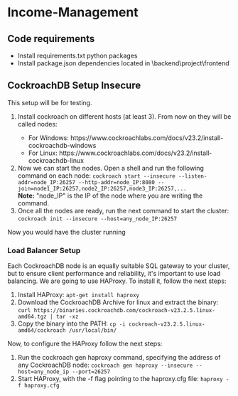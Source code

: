 <h1>Income-Management</h1>

<h2>Code requirements</h2>
<ul>
 <li>Install requirements.txt python packages</li>
 <li>Install package.json dependencies located in \backend\project\frontend</li>
</ul>
<h2>CockroachDB Setup Insecure</h2>
This setup will be for testing.
<ol>
 <li>Install cockroach on different hosts (at least 3). From now on they will be called nodes:</li>
  <ul>
    <li>For Windows: https://www.cockroachlabs.com/docs/v23.2/install-cockroachdb-windows</li>
    <li>For Linux: https://www.cockroachlabs.com/docs/v23.2/install-cockroachdb-linux</li>
  </ul>
 <li>Now we can start the nodes. Open a shell and run the following command on each node: <code>cockroach start --insecure --listen-addr=node_IP:26257 --http-addr=node_IP:8080 --join=node1_IP:26257,node2_IP:26257,node3_IP:26257,...</code></li>
  <b>Note:</b>  "node_IP" is the IP of the node where you are writing the command.
 <li>Once all the nodes are ready, run the next command to start the cluster: <code>cockroach init --insecure --host=any_node_IP:26257</code></li>
</ol>
Now you would have the cluster running
<h3>Load Balancer Setup</h3>
Each CockroachDB node is an equally suitable SQL gateway to your cluster, but to ensure client performance and reliability, it's important to use load balancing. We are going to use HAProxy. To install it, follow the next steps:
<ol>
  <li>Install HAProxy: <code>apt-get install haproxy</code></li>
  <li>Download the CockroachDB Archive for linux and extract the binary: <code>curl https://binaries.cockroachdb.com/cockroach-v23.2.5.linux-amd64.tgz | tar -xz</code></li>
  <li>Copy the binary into the PATH: <code>cp -i cockroach-v23.2.5.linux-amd64/cockroach /usr/local/bin/</code></li>
</ol>
Now, to configure the HAProxy follow the next steps:
<ol>
  <li>Run the cockroach gen haproxy command, specifying the address of any CockroachDB node: <code>cockroach gen haproxy --insecure --host=any_node_ip --port=26257</code></li>
  <li>Start HAProxy, with the -f flag pointing to the haproxy.cfg file: <code>haproxy -f haproxy.cfg</code></li>
</ol>
